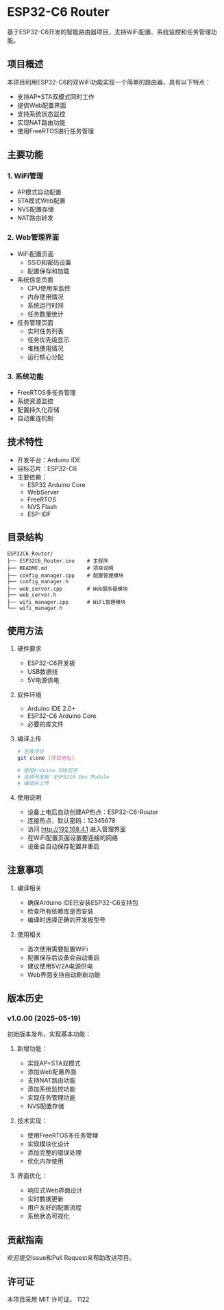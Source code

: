 # ESP32-C6 Router

基于ESP32-C6开发的智能路由器项目，支持WiFi配置、系统监控和任务管理功能。

## 项目概述

本项目利用ESP32-C6的双WiFi功能实现一个简单的路由器，具有以下特点：
- 支持AP+STA双模式同时工作
- 提供Web配置界面
- 支持系统状态监控
- 实现NAT路由功能
- 使用FreeRTOS进行任务管理

## 主要功能

### 1. WiFi管理
- AP模式自动配置
- STA模式Web配置
- NVS配置存储
- NAT路由转发

### 2. Web管理界面
- WiFi配置页面
  - SSID和密码设置
  - 配置保存和加载
- 系统信息页面
  - CPU使用率监控
  - 内存使用情况
  - 系统运行时间
  - 任务数量统计
- 任务管理页面
  - 实时任务列表
  - 任务优先级显示
  - 堆栈使用情况
  - 运行核心分配

### 3. 系统功能
- FreeRTOS多任务管理
- 系统资源监控
- 配置持久化存储
- 自动重连机制

## 技术特性

- 开发平台：Arduino IDE
- 目标芯片：ESP32-C6
- 主要依赖：
  - ESP32 Arduino Core
  - WebServer
  - FreeRTOS
  - NVS Flash
  - ESP-IDF

## 目录结构

```
ESP32C6_Router/
├── ESP32C6_Router.ino    # 主程序
├── README.md             # 项目说明
├── config_manager.cpp    # 配置管理模块
├── config_manager.h
├── web_server.cpp        # Web服务器模块
├── web_server.h
├── wifi_manager.cpp      # WiFi管理模块
└── wifi_manager.h
```

## 使用方法

1. 硬件要求
   - ESP32-C6开发板
   - USB数据线
   - 5V电源供电

2. 软件环境
   - Arduino IDE 2.0+
   - ESP32-C6 Arduino Core
   - 必要的库文件

3. 编译上传
   ```bash
   # 克隆项目
   git clone [项目地址]
   
   # 使用Arduino IDE打开
   # 选择开发板：ESP32C6 Dev Module
   # 编译并上传
   ```

4. 使用说明
   - 设备上电后自动创建AP热点：ESP32-C6-Router
   - 连接热点，默认密码：12345678
   - 访问 http://192.168.4.1 进入管理界面
   - 在WiFi配置页面设置要连接的网络
   - 设备会自动保存配置并重启

## 注意事项

1. 编译相关
   - 确保Arduino IDE已安装ESP32-C6支持包
   - 检查所有依赖库是否安装
   - 编译时选择正确的开发板型号

2. 使用相关
   - 首次使用需要配置WiFi
   - 配置保存后设备会自动重启
   - 建议使用5V/2A电源供电
   - Web界面支持自动刷新功能

## 版本历史

### v1.0.00 (2025-05-19)
初始版本发布，实现基本功能：

1. 新增功能：
   - 实现AP+STA双模式
   - 添加Web配置界面
   - 支持NAT路由功能
   - 添加系统监控功能
   - 实现任务管理功能
   - NVS配置存储

2. 技术实现：
   - 使用FreeRTOS多任务管理
   - 实现模块化设计
   - 添加完整的错误处理
   - 优化内存使用

3. 界面优化：
   - 响应式Web界面设计
   - 实时数据更新
   - 用户友好的配置流程
   - 系统状态可视化

## 贡献指南

欢迎提交Issue和Pull Request来帮助改进项目。

## 许可证

本项目采用 MIT 许可证。 1122